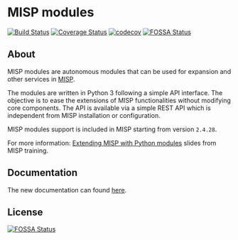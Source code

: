 # MISP modules

[![Build Status](https://travis-ci.org/MISP/misp-modules.svg?branch=master)](https://travis-ci.org/MISP/misp-modules)
[![Coverage Status](https://coveralls.io/repos/github/MISP/misp-modules/badge.svg?branch=master)](https://coveralls.io/github/MISP/misp-modules?branch=master)
[![codecov](https://codecov.io/gh/MISP/misp-modules/branch/master/graph/badge.svg)](https://codecov.io/gh/MISP/misp-modules)
[![FOSSA Status](https://app.fossa.io/api/projects/git%2Bgithub.com%2F8ear%2Fmisp-modules.svg?type=shield)](https://app.fossa.io/projects/git%2Bgithub.com%2F8ear%2Fmisp-modules?ref=badge_shield)

## About

MISP modules are autonomous modules that can be used for expansion and other services in [MISP](https://github.com/MISP/MISP).

The modules are written in Python 3 following a simple API interface. The objective is to ease the extensions of MISP functionalities
without modifying core components. The API is available via a simple REST API which is independent from MISP installation or configuration.

MISP modules support is included in MISP starting from version `2.4.28`.

For more information: [Extending MISP with Python modules](https://www.circl.lu/assets/files/misp-training/latest/7-misp-modules.pdf) slides from MISP training.


## Documentation

The new documentation can found [here](https://misp.github.io/misp-modules).


## License
[![FOSSA Status](https://app.fossa.io/api/projects/git%2Bgithub.com%2F8ear%2Fmisp-modules.svg?type=large)](https://app.fossa.io/projects/git%2Bgithub.com%2F8ear%2Fmisp-modules?ref=badge_large)
